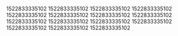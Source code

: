 1522833335102
1522833335102
1522833335102
1522833335102
1522833335102
1522833335102
1522833335102
1522833335102
1522833335102
1522833335102
1522833335102
1522833335102
1522833335102
1522833335102
1522833335102
